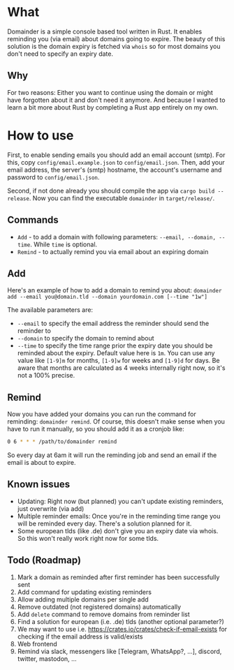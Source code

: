 # What
Domainder is a simple console based tool written in Rust. 
It enables reminding you (via email) about domains going to expire.
The beauty of this solution is the domain expiry is fetched via `whois` so for most domains you don't need to specify an
expiry date.

## Why

For two reasons: Either you want to continue using the domain or might have forgotten about it and don't need it
anymore.
And because I wanted to learn a bit more about Rust by completing a Rust app entirely on my own.

# How to use

First, to enable sending emails you should add an email account (smtp). For this, copy `config/email.example.json`
to `config/email.json`.
Then, add your email address, the server's (smtp) hostname, the account's username and password to `config/email.json`.

Second, if not done already you should compile the app via `cargo build --release`.
Now you can find the executable `domainder` in `target/release/`.

## Commands

- `Add` - to add a domain with following parameters: `--email, --domain, --time`. While `time` is optional.
- `Remind` - to actually remind you via email about an expiring domain

## Add

Here's an example of how to add a domain to remind you about:
`domainder add --email you@domain.tld --domain yourdomain.com [--time "1w"]`

The available parameters are:

- `--email` to specify the email address the reminder should send the reminder to
- `--domain` to specify the domain to remind about
- `--time` to specify the time range prior the expiry date you should be reminded about the expiry. Default value here
  is `1m`. You can use any value like `[1-9]m` for months, `[1-9]w` for weeks and `[1-9]d` for days. Be aware that
  months are calculated as 4 weeks internally right now, so it's not a 100% precise.

## Remind

Now you have added your domains you can run the command for reminding: `domainder remind`.
Of course, this doesn't make sense when you have to run it manually, so you should add it as a cronjob like:

```bash
0 6 * * * /path/to/domainder remind
```

So every day at 6am it will run the reminding job and send an email if the email is about to expire.

## Known issues
- Updating: Right now (but planned) you can't update existing reminders, just overwrite (via add)
- Multiple reminder emails: Once you're in the reminding time range you will be reminded every day. There's a solution planned for it.
- Some european tlds (like .de) don't give you an expiry date via whois. So this won't really work right now for some
  tlds.

## Todo (Roadmap)

1. Mark a domain as reminded after first reminder has been successfully sent
2. Add command for updating existing reminders
3. Allow adding multiple domains per single add
4. Remove outdated (not registered domains) automatically
5. Add `delete` command to remove domains from reminder list
6. Find a solution for european (i.e. .de) tlds (another optional parameter?)
7. We may want to use i.e. https://crates.io/crates/check-if-email-exists for checking if the email address is
   valid/exists
8. Web frontend
9. Remind via slack, messengers like [Telegram, WhatsApp?, ...], discord, twitter, mastodon, ...
